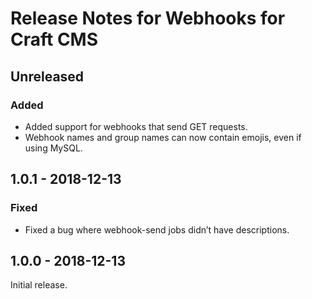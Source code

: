 # Release Notes for Webhooks for Craft CMS

## Unreleased

### Added
- Added support for webhooks that send GET requests.
- Webhook names and group names can now contain emojis, even if using MySQL.

## 1.0.1 - 2018-12-13

### Fixed
- Fixed a bug where webhook-send jobs didn’t have descriptions.

## 1.0.0 - 2018-12-13

Initial release.
